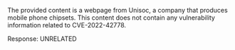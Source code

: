 The provided content is a webpage from Unisoc, a company that produces mobile phone chipsets. This content does not contain any vulnerability information related to CVE-2022-42778.

Response: UNRELATED